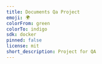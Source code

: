 ```yaml
---
title: Documents Qa Project
emoji: 🌍
colorFrom: green
colorTo: indigo
sdk: docker
pinned: false
license: mit
short_description: Project for QA
---
```



